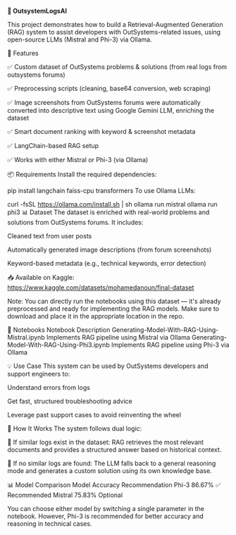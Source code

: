 **🧠 OutsystemLogsAI**

This project demonstrates how to build a Retrieval-Augmented Generation (RAG) system to assist developers with OutSystems-related issues, using open-source LLMs (Mistral and Phi-3) via Ollama.

🚀 Features

✅ Custom dataset of OutSystems problems & solutions (from real logs from outsystems forums)

✅ Preprocessing scripts (cleaning, base64 conversion, web scraping)

✅ Image screenshots from OutSystems forums were automatically converted into descriptive text using Google Gemini LLM, enriching the dataset

✅ Smart document ranking with keyword & screenshot metadata

✅ LangChain-based RAG setup

✅ Works with either Mistral or Phi-3 (via Ollama)

📦 Requirements
Install the required dependencies:

pip install langchain faiss-cpu transformers
To use Ollama LLMs:


curl -fsSL https://ollama.com/install.sh | sh
ollama run mistral
ollama run phi3
📊 Dataset
The dataset is enriched with real-world problems and solutions from OutSystems forums. It includes:

Cleaned text from user posts

Automatically generated image descriptions (from forum screenshots)

Keyword-based metadata (e.g., technical keywords, error detection)

📥 Available on Kaggle:
https://www.kaggle.com/datasets/mohamedanoun/final-dataset

Note: You can directly run the notebooks using this dataset — it's already preprocessed and ready for implementing the RAG models.
Make sure to download and place it in the appropriate location in the repo.

🧪 Notebooks
Notebook                                              	Description
Generating-Model-With-RAG-Using-Mistral.ipynb	          Implements RAG pipeline using Mistral via Ollama
Generating-Model-With-RAG-Using-Phi3.ipynb	            Implements RAG pipeline using Phi-3 via Ollama

💡 Use Case
This system can be used by OutSystems developers and support engineers to:

Understand errors from logs

Get fast, structured troubleshooting advice

Leverage past support cases to avoid reinventing the wheel

🧠 How It Works
The system follows dual logic:

🧩 If similar logs exist in the dataset:
RAG retrieves the most relevant documents and provides a structured answer based on historical context.

🧠 If no similar logs are found:
The LLM falls back to a general reasoning mode and generates a custom solution using its own knowledge base.

📊 Model Comparison
Model	              Accuracy	            Recommendation
Phi-3	              86.67%	              ✅ Recommended
Mistral	            75.83%	               Optional

You can choose either model by switching a single parameter in the notebook.
However, Phi-3 is recommended for better accuracy and reasoning in technical cases.
